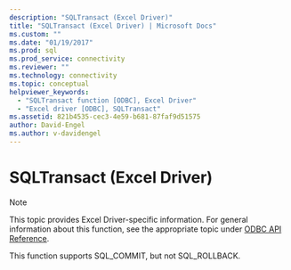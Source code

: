 ```yaml
---
description: "SQLTransact (Excel Driver)"
title: "SQLTransact (Excel Driver) | Microsoft Docs"
ms.custom: ""
ms.date: "01/19/2017"
ms.prod: sql
ms.prod_service: connectivity
ms.reviewer: ""
ms.technology: connectivity
ms.topic: conceptual
helpviewer_keywords: 
  - "SQLTransact function [ODBC], Excel Driver"
  - "Excel driver [ODBC], SQLTransact"
ms.assetid: 821b4535-cec3-4e59-b681-87faf9d51575
author: David-Engel
ms.author: v-davidengel
---
```

# SQLTransact (Excel Driver)
> [!NOTE]  
>  This topic provides Excel Driver-specific information. For general information about this function, see the appropriate topic under [ODBC API Reference](../../odbc/reference/syntax/odbc-api-reference.md).  
  
 This function supports SQL_COMMIT, but not SQL_ROLLBACK.
